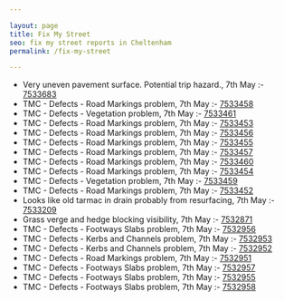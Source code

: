 ```yaml
---

layout: page
title: Fix My Street
seo: fix my street reports in Cheltenham
permalink: /fix-my-street

---
```


<!-- fix_marker starts -->

- Very uneven pavement surface. Potential trip hazard., 7th May :- [7533683](https://www.fixmystreet.com/report/7533683)
- TMC - Defects - Road Markings problem, 7th May :- [7533458](https://www.fixmystreet.com/report/7533458)
- TMC - Defects - Vegetation problem, 7th May :- [7533461](https://www.fixmystreet.com/report/7533461)
- TMC - Defects - Road Markings problem, 7th May :- [7533453](https://www.fixmystreet.com/report/7533453)
- TMC - Defects - Road Markings problem, 7th May :- [7533456](https://www.fixmystreet.com/report/7533456)
- TMC - Defects - Road Markings problem, 7th May :- [7533455](https://www.fixmystreet.com/report/7533455)
- TMC - Defects - Road Markings problem, 7th May :- [7533457](https://www.fixmystreet.com/report/7533457)
- TMC - Defects - Road Markings problem, 7th May :- [7533460](https://www.fixmystreet.com/report/7533460)
- TMC - Defects - Road Markings problem, 7th May :- [7533454](https://www.fixmystreet.com/report/7533454)
- TMC - Defects - Vegetation problem, 7th May :- [7533459](https://www.fixmystreet.com/report/7533459)
- TMC - Defects - Road Markings problem, 7th May :- [7533452](https://www.fixmystreet.com/report/7533452)
- Looks like old tarmac in drain probably from resurfacing, 7th May :- [7533209](https://www.fixmystreet.com/report/7533209)
- Grass verge and hedge blocking visibility, 7th May :- [7532871](https://www.fixmystreet.com/report/7532871)
- TMC - Defects - Footways Slabs problem, 7th May :- [7532956](https://www.fixmystreet.com/report/7532956)
- TMC - Defects - Kerbs and Channels problem, 7th May :- [7532953](https://www.fixmystreet.com/report/7532953)
- TMC - Defects - Kerbs and Channels problem, 7th May :- [7532952](https://www.fixmystreet.com/report/7532952)
- TMC - Defects - Road Markings problem, 7th May :- [7532951](https://www.fixmystreet.com/report/7532951)
- TMC - Defects - Footways Slabs problem, 7th May :- [7532957](https://www.fixmystreet.com/report/7532957)
- TMC - Defects - Footways Slabs problem, 7th May :- [7532955](https://www.fixmystreet.com/report/7532955)
- TMC - Defects - Footways Slabs problem, 7th May :- [7532958](https://www.fixmystreet.com/report/7532958)

<!-- fix_marker ends -->